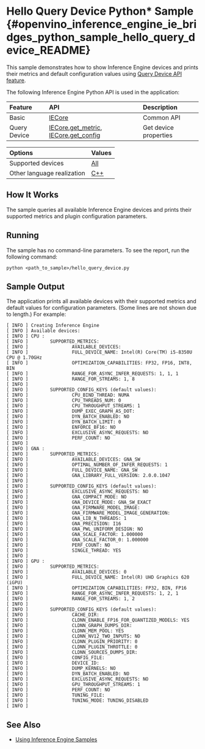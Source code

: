 # Hello Query Device Python* Sample {#openvino_inference_engine_ie_bridges_python_sample_hello_query_device_README}

This sample demonstrates how to show Inference Engine devices and prints their metrics and default configuration values using [Query Device API feature](../../../docs/IE_DG/InferenceEngine_QueryAPI.md).

The following Inference Engine Python API is used in the application:

| Feature      | API                                      | Description           |
| :----------- | :--------------------------------------- | :-------------------- |
| Basic        | [IECore]                                 | Common API            |
| Query Device | [IECore.get_metric], [IECore.get_config] | Get device properties |

| Options                    | Values                                                                  |
| :------------------------- | :---------------------------------------------------------------------- |
| Supported devices          | [All](../../../docs/IE_DG/supported_plugins/Supported_Devices.md) |
| Other language realization | [C++](../../../inference-engine/samples/hello_query_device/README.md) |

## How It Works

The sample queries all available Inference Engine devices and prints their supported metrics and plugin configuration parameters.

## Running

The sample has no command-line parameters. To see the report, run the following command:

```
python <path_to_sample>/hello_query_device.py
```

## Sample Output

The application prints all available devices with their supported metrics and default values for configuration parameters. (Some lines are not shown due to length.) For example:

```
[ INFO ] Creating Inference Engine
[ INFO ] Available devices:
[ INFO ] CPU :
[ INFO ]        SUPPORTED_METRICS:
[ INFO ]                AVAILABLE_DEVICES:
[ INFO ]                FULL_DEVICE_NAME: Intel(R) Core(TM) i5-8350U CPU @ 1.70GHz
[ INFO ]                OPTIMIZATION_CAPABILITIES: FP32, FP16, INT8, BIN
[ INFO ]                RANGE_FOR_ASYNC_INFER_REQUESTS: 1, 1, 1
[ INFO ]                RANGE_FOR_STREAMS: 1, 8
[ INFO ]
[ INFO ]        SUPPORTED_CONFIG_KEYS (default values):
[ INFO ]                CPU_BIND_THREAD: NUMA
[ INFO ]                CPU_THREADS_NUM: 0
[ INFO ]                CPU_THROUGHPUT_STREAMS: 1
[ INFO ]                DUMP_EXEC_GRAPH_AS_DOT:
[ INFO ]                DYN_BATCH_ENABLED: NO
[ INFO ]                DYN_BATCH_LIMIT: 0
[ INFO ]                ENFORCE_BF16: NO
[ INFO ]                EXCLUSIVE_ASYNC_REQUESTS: NO
[ INFO ]                PERF_COUNT: NO
[ INFO ]
[ INFO ] GNA :
[ INFO ]        SUPPORTED_METRICS:
[ INFO ]                AVAILABLE_DEVICES: GNA_SW
[ INFO ]                OPTIMAL_NUMBER_OF_INFER_REQUESTS: 1
[ INFO ]                FULL_DEVICE_NAME: GNA_SW
[ INFO ]                GNA_LIBRARY_FULL_VERSION: 2.0.0.1047
[ INFO ]
[ INFO ]        SUPPORTED_CONFIG_KEYS (default values):
[ INFO ]                EXCLUSIVE_ASYNC_REQUESTS: NO
[ INFO ]                GNA_COMPACT_MODE: NO
[ INFO ]                GNA_DEVICE_MODE: GNA_SW_EXACT
[ INFO ]                GNA_FIRMWARE_MODEL_IMAGE:
[ INFO ]                GNA_FIRMWARE_MODEL_IMAGE_GENERATION:
[ INFO ]                GNA_LIB_N_THREADS: 1
[ INFO ]                GNA_PRECISION: I16
[ INFO ]                GNA_PWL_UNIFORM_DESIGN: NO
[ INFO ]                GNA_SCALE_FACTOR: 1.000000
[ INFO ]                GNA_SCALE_FACTOR_0: 1.000000
[ INFO ]                PERF_COUNT: NO
[ INFO ]                SINGLE_THREAD: YES
[ INFO ]
[ INFO ] GPU :
[ INFO ]        SUPPORTED_METRICS:
[ INFO ]                AVAILABLE_DEVICES: 0
[ INFO ]                FULL_DEVICE_NAME: Intel(R) UHD Graphics 620 (iGPU)
[ INFO ]                OPTIMIZATION_CAPABILITIES: FP32, BIN, FP16
[ INFO ]                RANGE_FOR_ASYNC_INFER_REQUESTS: 1, 2, 1
[ INFO ]                RANGE_FOR_STREAMS: 1, 2
[ INFO ]
[ INFO ]        SUPPORTED_CONFIG_KEYS (default values):
[ INFO ]                CACHE_DIR:
[ INFO ]                CLDNN_ENABLE_FP16_FOR_QUANTIZED_MODELS: YES
[ INFO ]                CLDNN_GRAPH_DUMPS_DIR:
[ INFO ]                CLDNN_MEM_POOL: YES
[ INFO ]                CLDNN_NV12_TWO_INPUTS: NO
[ INFO ]                CLDNN_PLUGIN_PRIORITY: 0
[ INFO ]                CLDNN_PLUGIN_THROTTLE: 0
[ INFO ]                CLDNN_SOURCES_DUMPS_DIR:
[ INFO ]                CONFIG_FILE:
[ INFO ]                DEVICE_ID:
[ INFO ]                DUMP_KERNELS: NO
[ INFO ]                DYN_BATCH_ENABLED: NO
[ INFO ]                EXCLUSIVE_ASYNC_REQUESTS: NO
[ INFO ]                GPU_THROUGHPUT_STREAMS: 1
[ INFO ]                PERF_COUNT: NO
[ INFO ]                TUNING_FILE:
[ INFO ]                TUNING_MODE: TUNING_DISABLED
[ INFO ]
```
## See Also

- [Using Inference Engine Samples](../../../docs/IE_DG/Samples_Overview.md)

[IECore]:https://docs.openvinotoolkit.org/latest/ie_python_api/classie__api_1_1IECore.html
[IECore.get_metric]:https://docs.openvinotoolkit.org/latest/ie_python_api/classie__api_1_1IECore.html#af1cdf2ecbea6399c556957c2c2fdf8eb
[IECore.get_config]:https://docs.openvinotoolkit.org/latest/ie_python_api/classie__api_1_1IECore.html#a48764dec7c235d2374af8b8ef53c6363
